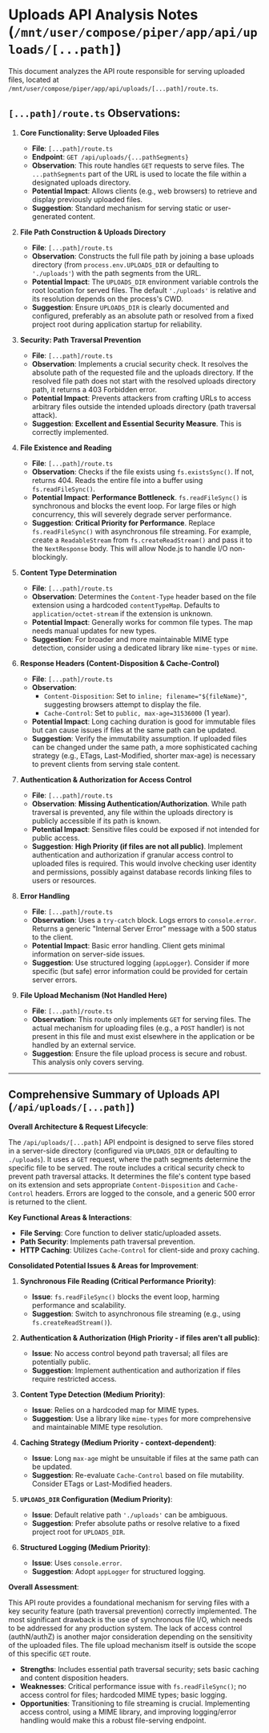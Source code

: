 # Uploads API Analysis Notes (`/mnt/user/compose/piper/app/api/uploads/[...path]`)

This document analyzes the API route responsible for serving uploaded files, located at `/mnt/user/compose/piper/app/api/uploads/[...path]/route.ts`.

## `[...path]/route.ts` Observations:

1.  **Core Functionality: Serve Uploaded Files**
    *   **File**: `[...path]/route.ts`
    *   **Endpoint**: `GET /api/uploads/{...pathSegments}`
    *   **Observation**: This route handles `GET` requests to serve files. The `...pathSegments` part of the URL is used to locate the file within a designated uploads directory.
    *   **Potential Impact**: Allows clients (e.g., web browsers) to retrieve and display previously uploaded files.
    *   **Suggestion**: Standard mechanism for serving static or user-generated content.

2.  **File Path Construction & Uploads Directory**
    *   **File**: `[...path]/route.ts`
    *   **Observation**: Constructs the full file path by joining a base uploads directory (from `process.env.UPLOADS_DIR` or defaulting to `'./uploads'`) with the path segments from the URL.
    *   **Potential Impact**: The `UPLOADS_DIR` environment variable controls the root location for served files. The default `'./uploads'` is relative and its resolution depends on the process's CWD.
    *   **Suggestion**: Ensure `UPLOADS_DIR` is clearly documented and configured, preferably as an absolute path or resolved from a fixed project root during application startup for reliability.

3.  **Security: Path Traversal Prevention**
    *   **File**: `[...path]/route.ts`
    *   **Observation**: Implements a crucial security check. It resolves the absolute path of the requested file and the uploads directory. If the resolved file path does not start with the resolved uploads directory path, it returns a 403 Forbidden error.
    *   **Potential Impact**: Prevents attackers from crafting URLs to access arbitrary files outside the intended uploads directory (path traversal attack).
    *   **Suggestion**: **Excellent and Essential Security Measure**. This is correctly implemented.

4.  **File Existence and Reading**
    *   **File**: `[...path]/route.ts`
    *   **Observation**: Checks if the file exists using `fs.existsSync()`. If not, returns 404. Reads the entire file into a buffer using `fs.readFileSync()`.
    *   **Potential Impact**: **Performance Bottleneck**. `fs.readFileSync()` is synchronous and blocks the event loop. For large files or high concurrency, this will severely degrade server performance.
    *   **Suggestion**: **Critical Priority for Performance**. Replace `fs.readFileSync()` with asynchronous file streaming. For example, create a `ReadableStream` from `fs.createReadStream()` and pass it to the `NextResponse` body. This will allow Node.js to handle I/O non-blockingly.

5.  **Content Type Determination**
    *   **File**: `[...path]/route.ts`
    *   **Observation**: Determines the `Content-Type` header based on the file extension using a hardcoded `contentTypeMap`. Defaults to `application/octet-stream` if the extension is unknown.
    *   **Potential Impact**: Generally works for common file types. The map needs manual updates for new types.
    *   **Suggestion**: For broader and more maintainable MIME type detection, consider using a dedicated library like `mime-types` or `mime`.

6.  **Response Headers (Content-Disposition & Cache-Control)**
    *   **File**: `[...path]/route.ts`
    *   **Observation**:
        *   `Content-Disposition`: Set to `inline; filename="${fileName}"`, suggesting browsers attempt to display the file.
        *   `Cache-Control`: Set to `public, max-age=31536000` (1 year).
    *   **Potential Impact**: Long caching duration is good for immutable files but can cause issues if files at the same path can be updated.
    *   **Suggestion**: Verify the immutability assumption. If uploaded files can be changed under the same path, a more sophisticated caching strategy (e.g., ETags, Last-Modified, shorter max-age) is necessary to prevent clients from serving stale content.

7.  **Authentication & Authorization for Access Control**
    *   **File**: `[...path]/route.ts`
    *   **Observation**: **Missing Authentication/Authorization**. While path traversal is prevented, any file within the uploads directory is publicly accessible if its path is known.
    *   **Potential Impact**: Sensitive files could be exposed if not intended for public access.
    *   **Suggestion**: **High Priority (if files are not all public)**. Implement authentication and authorization if granular access control to uploaded files is required. This would involve checking user identity and permissions, possibly against database records linking files to users or resources.

8.  **Error Handling**
    *   **File**: `[...path]/route.ts`
    *   **Observation**: Uses a `try-catch` block. Logs errors to `console.error`. Returns a generic "Internal Server Error" message with a 500 status to the client.
    *   **Potential Impact**: Basic error handling. Client gets minimal information on server-side issues.
    *   **Suggestion**: Use structured logging (`appLogger`). Consider if more specific (but safe) error information could be provided for certain server errors.

9.  **File Upload Mechanism (Not Handled Here)**
    *   **File**: `[...path]/route.ts`
    *   **Observation**: This route only implements `GET` for serving files. The actual mechanism for uploading files (e.g., a `POST` handler) is not present in this file and must exist elsewhere in the application or be handled by an external service.
    *   **Suggestion**: Ensure the file upload process is secure and robust. This analysis only covers serving.

--- 

## Comprehensive Summary of Uploads API (`/api/uploads/[...path]`)

**Overall Architecture & Request Lifecycle**:

The `/api/uploads/[...path]` API endpoint is designed to serve files stored in a server-side directory (configured via `UPLOADS_DIR` or defaulting to `./uploads`). It uses a `GET` request, where the path segments determine the specific file to be served. The route includes a critical security check to prevent path traversal attacks. It determines the file's content type based on its extension and sets appropriate `Content-Disposition` and `Cache-Control` headers. Errors are logged to the console, and a generic 500 error is returned to the client.

**Key Functional Areas & Interactions**:
*   **File Serving**: Core function to deliver static/uploaded assets.
*   **Path Security**: Implements path traversal prevention.
*   **HTTP Caching**: Utilizes `Cache-Control` for client-side and proxy caching.

**Consolidated Potential Issues & Areas for Improvement**:

1.  **Synchronous File Reading (Critical Performance Priority)**:
    *   **Issue**: `fs.readFileSync()` blocks the event loop, harming performance and scalability.
    *   **Suggestion**: Switch to asynchronous file streaming (e.g., using `fs.createReadStream()`).

2.  **Authentication & Authorization (High Priority - if files aren't all public)**:
    *   **Issue**: No access control beyond path traversal; all files are potentially public.
    *   **Suggestion**: Implement authentication and authorization if files require restricted access.

3.  **Content Type Detection (Medium Priority)**:
    *   **Issue**: Relies on a hardcoded map for MIME types.
    *   **Suggestion**: Use a library like `mime-types` for more comprehensive and maintainable MIME type resolution.

4.  **Caching Strategy (Medium Priority - context-dependent)**:
    *   **Issue**: Long `max-age` might be unsuitable if files at the same path can be updated.
    *   **Suggestion**: Re-evaluate `Cache-Control` based on file mutability. Consider ETags or Last-Modified headers.

5.  **`UPLOADS_DIR` Configuration (Medium Priority)**:
    *   **Issue**: Default relative path `'./uploads'` can be ambiguous.
    *   **Suggestion**: Prefer absolute paths or resolve relative to a fixed project root for `UPLOADS_DIR`.

6.  **Structured Logging (Medium Priority)**:
    *   **Issue**: Uses `console.error`.
    *   **Suggestion**: Adopt `appLogger` for structured logging.

**Overall Assessment**:

This API route provides a foundational mechanism for serving files with a key security feature (path traversal prevention) correctly implemented. The most significant drawback is the use of synchronous file I/O, which needs to be addressed for any production system. The lack of access control (authN/authZ) is another major consideration depending on the sensitivity of the uploaded files. The file upload mechanism itself is outside the scope of this specific `GET` route.

*   **Strengths**: Includes essential path traversal security; sets basic caching and content disposition headers.
*   **Weaknesses**: Critical performance issue with `fs.readFileSync()`; no access control for files; hardcoded MIME types; basic logging.
*   **Opportunities**: Transitioning to file streaming is crucial. Implementing access control, using a MIME library, and improving logging/error handling would make this a robust file-serving endpoint.
